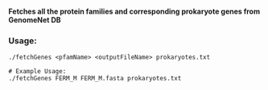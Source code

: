 #### Fetches all the protein families and corresponding prokaryote genes from GenomeNet DB

### Usage:
```
./fetchGenes <pfamName> <outputFileName> prokaryotes.txt

# Example Usage:
./fetchGenes FERM_M FERM_M.fasta prokaryotes.txt
```
